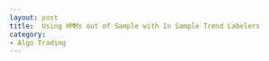 ```yaml
---
layout: post
title:  Using HMMs out of Sample with In Sample Trend Labelers
category:
- Algo Trading
---
```

